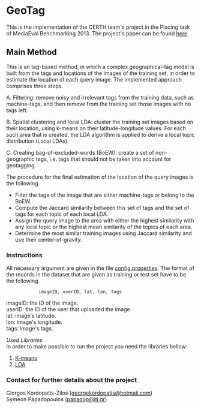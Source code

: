 GeoTag
======

This is the implementation of the CERTH team's project in the Placing task of MediaEval Benchmarking 2013. The project's paper can be found <a href="http://ceur-ws.org/Vol-1043/mediaeval2013_submission_22.pdf">here</a>.


<h2>Main Method</h2>

This is an tag-based method, in which a complex geographical-tag model is built from the tags and locations of the images of the training set, in order to estimate the location of each query image. The implemented approach comprises three steps.

A. Filtering: remove noisy and irrelevant tags from the training data, such as machine-tags, and then remove from the training set those images with no tags left.

B. Spatial clustering and local LDA: cluster the training set images based on their location, using k-means on their latitude-longitude values. For each such area that is created, the LDA algorithm is applied to derive a local topic distribution (Local LDAs).

C. Creating bag-of-excluded-words (BoEW): create a set of non-geographic tags, i.e. tags that should not be taken into account for geotagging.

The procedure for the final estimation of the location of the query images is the following. 
* Filter the tags of the image that are either machine-tags or belong to the BoEW.
* Compute the Jaccard similarity between this set of tags and the set of tags for each topic of each local LDA.
* Assign the query image to the area with either the highest similarity with any local topic or the highest mean similarity of the topics of each area.
* Determine the most similar training images using Jaccard similarity and use their center-of-gravity.


<h3>Instructions</h3>

All necessary argument are given in the file <a href="https://github.com/gkordo/GeoTag/blob/master/config.properties">config.properties</a>. The format of the records in the dataset that are given as training or test set have to be the following.

				imageID, userID, lat, lon, tags
				
imageID: the ID of the image.<br>
userID: the ID of the user that uploaded the image.<br>
lat: image's latitude.<br>
lon: image's longitude.<br>
tags: image's tags.

_Used Libraries_	
In order to make possible to run the project you need the libraries bellow:
1. <a href="https://code.google.com/p/kmeansclustering/downloads/detail?name=kmeansclustering.zip&can=2&q=">K-means</a><br>
2. <a href="http://jgibblda.sourceforge.net/">LDA</a>


<h3>Contact for further details about the project</h3>

Giorgos Kordopatis-Zilos (georgekordopatis@hotmail.com)<br>
Symeon Papadopoulos (papadop@iti.gr)